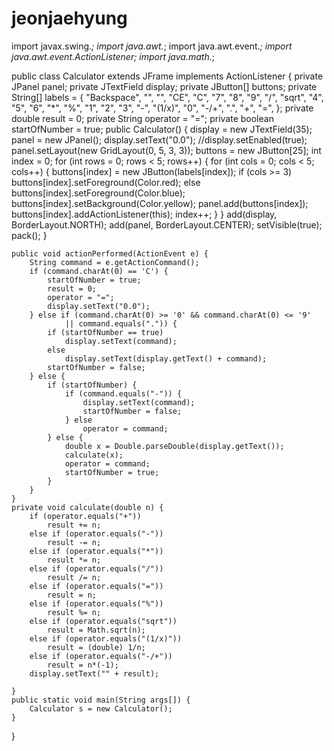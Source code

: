 # jeonjaehyung

import javax.swing.*;
import java.awt.*;
import java.awt.event.*;
import java.awt.event.ActionListener;
import java.math.*;


public class Calculator extends JFrame implements ActionListener {
	private JPanel panel;
	private JTextField display;
	private JButton[] buttons;
	private String[] labels = { "Backspace", "", "", "CE", "C", "7", "8", "9",
			"/", "sqrt", "4", "5", "6", "*", "%", "1", "2", "3", "-", "(1/x)",
			"0", "-/+", ".", "+", "=", };
	private double result = 0;
	private String operator = "=";
	private boolean startOfNumber = true;
	public Calculator() {
		display = new JTextField(35);
		panel = new JPanel();
		display.setText("0.0");
		//display.setEnabled(true);
		panel.setLayout(new GridLayout(0, 5, 3, 3));
		buttons = new JButton[25];
		int index = 0;
		for (int rows = 0; rows < 5; rows++) {
			for (int cols = 0; cols < 5; cols++) {
				buttons[index] = new JButton(labels[index]);
				if (cols >= 3)
					buttons[index].setForeground(Color.red);
				else
					buttons[index].setForeground(Color.blue);
				buttons[index].setBackground(Color.yellow);
				panel.add(buttons[index]);
				buttons[index].addActionListener(this);
				index++;
			}
		}
		add(display, BorderLayout.NORTH);
		add(panel, BorderLayout.CENTER);
		setVisible(true);
		pack();
	}

	public void actionPerformed(ActionEvent e) {
		String command = e.getActionCommand();
		if (command.charAt(0) == 'C') {
			startOfNumber = true;
			result = 0;
			operator = "=";
			display.setText("0.0");
		} else if (command.charAt(0) >= '0' && command.charAt(0) <= '9'
				|| command.equals(".")) {
			if (startOfNumber == true)
				display.setText(command);
			else
				display.setText(display.getText() + command);
			startOfNumber = false;
		} else {
			if (startOfNumber) {
				if (command.equals("-")) {
					display.setText(command);
					startOfNumber = false;
				} else
					operator = command;
			} else {
				double x = Double.parseDouble(display.getText());
				calculate(x);
				operator = command;
				startOfNumber = true;
			}
		}
	}
	private void calculate(double n) {
		if (operator.equals("+"))
			result += n;
		else if (operator.equals("-"))
			result -= n;
		else if (operator.equals("*"))
			result *= n;
		else if (operator.equals("/"))
			result /= n;
		else if (operator.equals("="))
			result = n;
		else if (operator.equals("%"))
			result %= n;
		else if (operator.equals("sqrt"))
			result = Math.sqrt(n);
		else if (operator.equals("(1/x)"))
			result = (double) 1/n;
		else if (operator.equals("-/+"))
			result = n*(-1);
		display.setText("" + result);
	
	}
	public static void main(String args[]) {
		Calculator s = new Calculator();
	}
}


